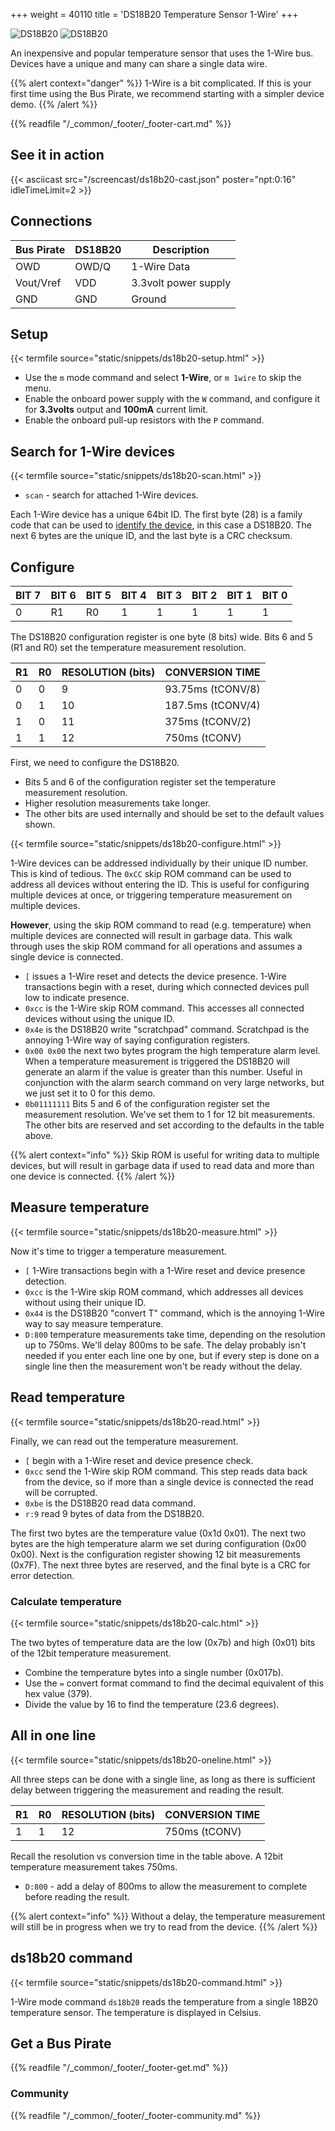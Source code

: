 +++
weight = 40110
title = 'DS18B20 Temperature Sensor 1-Wire'
+++

![DS18B20](/images/docs/demo/ds18b20-sch2.png) ![DS18B20](/images/docs/demo/ds18b20-pin2.png) 

An inexpensive and popular temperature sensor that uses the 1-Wire bus. Devices have a unique and many can share a single data wire. 

{{% alert context="danger" %}}
1-Wire is a bit complicated. If this is your first time using the Bus Pirate, we recommend starting with a simpler device demo. 
{{% /alert %}}

{{% readfile "/_common/_footer/_footer-cart.md" %}}

## See it in action

{{< asciicast src="/screencast/ds18b20-cast.json" poster="npt:0:16"  idleTimeLimit=2 >}}

## Connections

|Bus Pirate|DS18B20|Description|
|-|-|-|
|OWD|OWD/Q|1-Wire Data|
|Vout/Vref|VDD|3.3volt power supply|
|GND|GND|Ground|

## Setup

{{< termfile source="static/snippets/ds18b20-setup.html" >}}

- Use the ```m``` mode command and select **1-Wire**, or ```m 1wire``` to skip the menu.
- Enable the onboard power supply with the ```W``` command, and configure it for **3.3volts** output and **100mA** current limit.
- Enable the onboard pull-up resistors with the ```P``` command.

## Search for 1-Wire devices

{{< termfile source="static/snippets/ds18b20-scan.html" >}}

- ```scan``` - search for attached 1-Wire devices.

Each 1-Wire device has a unique 64bit ID. The first byte (28) is a family code that can be used to [identify the device](https://owfs.org/index_php_page_family-code-list.html), in this case a DS18B20. The next 6 bytes are the unique ID, and the last byte is a CRC checksum.

## Configure

|BIT 7| BIT 6| BIT 5| BIT 4| BIT 3| BIT 2| BIT 1| BIT 0|
|-|-|-|-|-|-|-|-|
|0|R1|R0|1| 1| 1| 1| 1|

The DS18B20 configuration register is one byte (8 bits) wide. Bits 6 and 5 (R1 and R0) set the temperature measurement resolution. 

|R1|R0|RESOLUTION (bits)|CONVERSION TIME|
|---|---|---|---|
|0|0|9|93.75ms (tCONV/8)|
|0|1|10|187.5ms (tCONV/4)|
|1|0|11|375ms (tCONV/2)|
|1|1|12|750ms (tCONV)|

First, we need to configure the DS18B20. 
- Bits 5 and 6 of the configuration register set the temperature measurement resolution. 
- Higher resolution measurements take longer.
- The other bits are used internally and should be set to the default values shown.

{{< termfile source="static/snippets/ds18b20-configure.html" >}}

1-Wire devices can be addressed individually by their unique ID number. This is kind of tedious. The ```0xCC``` skip ROM command can be used to address all devices without entering the ID. This is useful for configuring multiple devices at once, or triggering temperature measurement  on multiple devices. 

**However**, using the skip ROM command to read (e.g. temperature) when multiple devices are connected will result in garbage data. This walk through uses the skip ROM command for all operations and assumes a single device is connected.

- ```[``` issues a 1-Wire reset and detects the device presence. 1-Wire transactions begin with a reset, during which connected devices pull low to indicate presence. 
- ```0xcc``` is the 1-Wire skip ROM command. This accesses all connected devices without using the unique ID.
- ```0x4e``` is the DS18B20 write "scratchpad" command. Scratchpad is the annoying 1-Wire way of saying configuration registers.
- ```0x00 0x00``` the next two bytes program the high temperature alarm level. When a temperature measurement is triggered the DS18B20 will generate an alarm if the value is greater than this number. Useful in conjunction with the alarm search command on very large networks, but we just set it to 0 for this demo.
- ```0b01111111``` Bits 5 and 6 of the configuration register set the measurement resolution. We've set them to 1 for 12 bit measurements. The other bits are reserved and set according to the defaults in the table above.

{{% alert context="info" %}}
Skip ROM is useful for writing data to multiple devices, but will result in garbage data if used to read data and more than one device is connected.
{{% /alert %}}

## Measure temperature

{{< termfile source="static/snippets/ds18b20-measure.html" >}}

Now it's time to trigger a temperature measurement.
- ```[``` 1-Wire transactions begin with a 1-Wire reset and device presence detection.
- ```0xcc``` is the 1-Wire skip ROM command, which addresses all devices without using their unique ID.
- ```0x44``` is the DS18B20 "convert T" command, which is the annoying 1-Wire way to say measure temperature.
- ```D:800``` temperature measurements take time, depending on the resolution up to 750ms. We'll delay 800ms to be safe. The delay probably isn't needed if you enter each line one by one, but if every step is done on a single line then the measurement won't be ready without the delay.

## Read temperature
{{< termfile source="static/snippets/ds18b20-read.html" >}}

Finally, we can read out the temperature measurement.
- ```[``` begin with a 1-Wire reset and device presence check.
- ```0xcc``` send the 1-Wire skip ROM command. This step reads data back from the device, so if more than a single device is connected the read will be corrupted.
- ```0xbe``` is the DS18B20 read data command.
- ```r:9``` read 9 bytes of data from the DS18B20. 

The first two bytes are the temperature value (0x1d 0x01). The next two bytes are the high temperature alarm we set during configuration (0x00 0x00). Next is the configuration register showing 12 bit measurements (0x7F). The next three bytes are reserved, and the final byte is a CRC for error detection.

### Calculate temperature
{{< termfile source="static/snippets/ds18b20-calc.html" >}}

The two bytes of temperature data are the low (0x7b) and high (0x01) bits of the 12bit temperature measurement.
- Combine the temperature bytes into a single number (0x017b).
- Use the ```=``` convert format command to find the decimal equivalent of this hex value (379).
- Divide the value by 16 to find the temperature (23.6 degrees).

## All in one line
{{< termfile source="static/snippets/ds18b20-oneline.html" >}}

All three steps can be done with a single line, as long as there is sufficient delay between triggering the measurement and reading the result.

|R1|R0|RESOLUTION (bits)|CONVERSION TIME|
|---|---|---|---|
|1|1|12|750ms (tCONV)|

Recall the resolution vs conversion time in the table above. A 12bit temperature measurement takes 750ms. 
- ```D:800``` - add a delay of 800ms to allow the measurement to complete before reading the result.

{{% alert context="info" %}}
Without a delay, the temperature measurement will still be in progress when we try to read from the device.
{{% /alert %}}

## ds18b20 command
{{< termfile source="static/snippets/ds18b20-command.html" >}}

1-Wire mode command ```ds18b20``` reads the temperature from a single 18B20 temperature sensor. The temperature is displayed in Celsius.

## Get a Bus Pirate


{{% readfile "/_common/_footer/_footer-get.md" %}}

### Community


{{% readfile "/_common/_footer/_footer-community.md" %}}